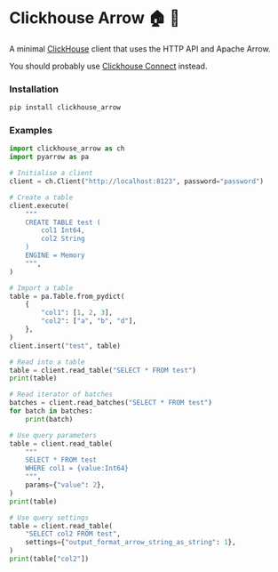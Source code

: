 # Clickhouse Arrow 🏠 🏹

A minimal [ClickHouse](https://clickhouse.com) client that uses the HTTP API and Apache Arrow.

You should probably use [Clickhouse Connect](https://github.com/ClickHouse/clickhouse-connect) instead.

### Installation

```bash
pip install clickhouse_arrow
```

### Examples

```python
import clickhouse_arrow as ch
import pyarrow as pa

# Initialise a client
client = ch.Client("http://localhost:8123", password="password")

# Create a table
client.execute(
    """
    CREATE TABLE test (
        col1 Int64,
        col2 String
    )
    ENGINE = Memory
    """,
)

# Import a table
table = pa.Table.from_pydict(
    {
        "col1": [1, 2, 3],
        "col2": ["a", "b", "d"],
    },
)
client.insert("test", table)

# Read into a table
table = client.read_table("SELECT * FROM test")
print(table)

# Read iterator of batches
batches = client.read_batches("SELECT * FROM test")
for batch in batches:
    print(batch)

# Use query parameters
table = client.read_table(
    """
    SELECT * FROM test
    WHERE col1 = {value:Int64}
    """,
    params={"value": 2},
)
print(table)

# Use query settings
table = client.read_table(
    "SELECT col2 FROM test",
    settings={"output_format_arrow_string_as_string": 1},
)
print(table["col2"])
```
